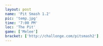 ```yaml
---
layout: post
name: 'Pit Smash 1.2'
pic: 'temp.jpg'
time: '7:00 PM'
loc: 'The Pit'
game: ['Melee']
bracket: ['http://challonge.com/pitsmash2']
---
```

